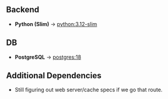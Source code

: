 ## **Backend**
- **Python (Slim)** → [python:3.12-slim](https://hub.docker.com/_/python)

## **DB**
- **PostgreSQL** → [postgres:18](https://hub.docker.com/_/postgres)

## **Additional Dependencies**
- Still figuring out web server/cache specs if we go that route.
